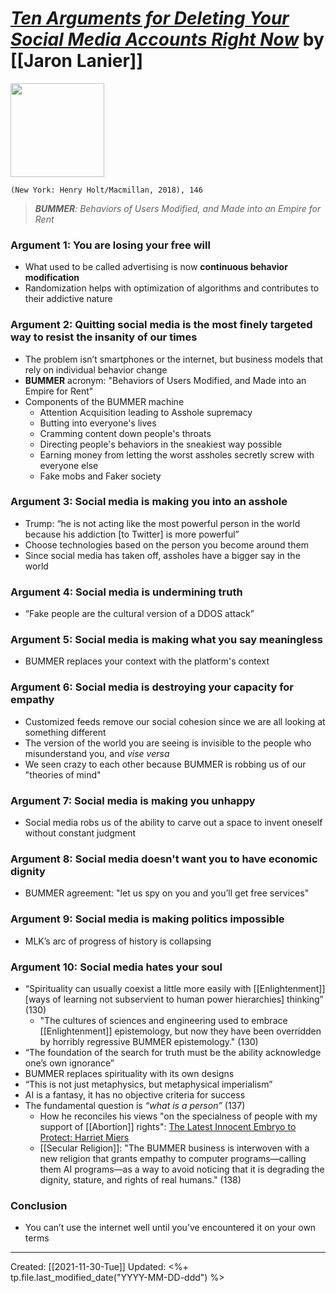 
# [*Ten Arguments for Deleting Your Social Media Accounts Right Now*](https://us.macmillan.com/books/9781250239082/ten-arguments-for-deleting-your-social-media-accounts-right-now) by [[Jaron Lanier]]

<img src="https://mpd-biblio-covers.imgix.net/9781250239082.jpg?w=900" width=150>

`(New York: Henry Holt/Macmillan, 2018), 146`

>_**BUMMER**: Behaviors of Users Modified, and Made into an Empire for Rent_

### Argument 1: You are losing your free will
- What used to be called advertising is now **continuous behavior modification**
- Randomization helps with optimization of algorithms and contributes to their addictive nature  


### Argument 2: Quitting social media is the most finely targeted way to resist the insanity of our times
- The problem isn’t smartphones or the internet, but business models that rely on individual behavior change  
- **BUMMER** acronym: "Behaviors of Users Modified, and Made into an Empire for Rent"
- Components of the BUMMER machine
	- Attention Acquisition leading to Asshole supremacy
	- Butting into everyone's lives
	- Cramming content down people's throats
	- Directing people's behaviors in the sneakiest way possible
	- Earning money from letting the worst assholes secretly screw with everyone else
	- Fake mobs and Faker society


### Argument 3: Social media is making you into an asshole
- Trump: “he is not acting like the most powerful person in the world because his addiction [to Twitter] is more powerful”  
- Choose technologies based on the person you become around them 
- Since social media has taken off, assholes have a bigger say in the world  


### Argument 4: Social media is undermining truth
- “Fake people are the cultural version of a DDOS attack”  
  

### Argument 5: Social media is making what you say meaningless
- BUMMER replaces your context with the platform's context  
  

### Argument 6: Social media is destroying your capacity for empathy  
- Customized feeds remove our social cohesion since we are all looking at something different  
- The version of the world you are seeing is invisible to the people who misunderstand you, and *vise versa*
- We seen crazy to each other because BUMMER is robbing us of our "theories of mind"
  

### Argument 7: Social media is making you unhappy
- Social media robs us of the ability to carve out a space to invent oneself without constant judgment  
  

### Argument 8: Social media doesn't want you to have economic dignity
- BUMMER agreement: "let us spy on you and you’ll get free services"
  
 
### Argument 9: Social media is making politics impossible
- MLK’s arc of progress of history is collapsing  
 

### Argument 10: Social media hates your soul
- “Spirituality can usually coexist a little more easily with [[Enlightenment]] [ways of learning not subservient to human power hierarchies] thinking” (130)
	- "The cultures of sciences and engineering used to embrace [[Enlightenment]] epistemology, but now they have been overridden by horribly regressive BUMMER epistemology." (130)  
- “The foundation of the search for truth must be the ability acknowledge one’s own ignorance”  
- BUMMER replaces spirituality with its own designs  
- “This is not just metaphysics, but metaphysical imperialism”  
- AI is a fantasy, it has no objective criteria for success  
- The fundamental question is *“what is a person”* (137)
	- How he reconciles his views "on the specialness of people with my support of [[Abortion]] rights": [The Latest Innocent Embryo to Protect: Harriet Miers](https://www.huffpost.com/entry/the-latest-innocent-embry_b_8547)
	- [[Secular Religion]]: "The BUMMER business is interwoven with a new religion that grants empathy to computer programs—calling them AI programs—as a way to avoid noticing that it is degrading the dignity, stature, and rights of real humans." (138)


### Conclusion  
- You can’t use the internet well until you’ve encountered it on your own terms 

---
Created: [[2021-11-30-Tue]]
Updated: <%+ tp.file.last_modified_date("YYYY-MM-DD-ddd") %>
